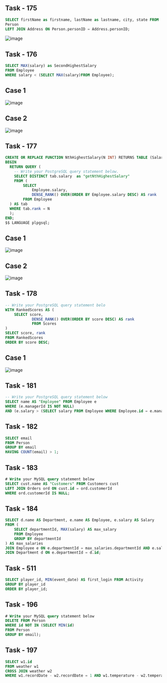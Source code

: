 ## Task - 175

```sql
SELECT firstName as firstname, lastName as lastname, city, state FROM 
Person
LEFT JOIN Address ON Person.personID = Address.personID;
```
![image](https://github.com/RedAYF/Parkhomenko_AD_Vorobyov/assets/119556348/b7eacefc-7735-47cb-ae2b-d154dd3efbed)

## Task - 176

```sql
SELECT MAX(salary) as SecondHighestSalary
FROM Employee
WHERE salary < (SELECT MAX(salary)FROM Employee);
```
## Case 1
![image](https://github.com/RedAYF/Parkhomenko_AD_Vorobyov/assets/119556348/7ff663bc-9445-4b0b-99fc-6e9a8062c5cf)

## Case 2
![image](https://github.com/RedAYF/Parkhomenko_AD_Vorobyov/assets/119556348/cb62f0bf-23e9-4da3-9582-ba2aeca9a80c)

## Task - 177

```sql
CREATE OR REPLACE FUNCTION NthHighestSalary(N INT) RETURNS TABLE (Salary INT) AS $$
BEGIN
  RETURN QUERY (
    -- Write your PostgreSQL query statement below.
    SELECT DISTINCT tab.salary  as "getNthHighestSalary"
    FROM (
        SELECT 
            Employee.salary, 
            DENSE_RANK() OVER(ORDER BY Employee.salary DESC) AS rank 
        FROM Employee
  ) AS tab
  WHERE tab.rank = N
  );
END;
$$ LANGUAGE plpgsql;
```
## Case 1
![image](https://github.com/RedAYF/Parkhomenko_AD_Vorobyov/assets/119556348/720872d2-a49b-4c3e-900c-5d2dae5fe471)

## Case 2
![image](https://github.com/RedAYF/Parkhomenko_AD_Vorobyov/assets/119556348/60bafc1c-3645-4920-8330-8118377d4390)

## Task - 178
```sql
-- Write your PostgreSQL query statement belo
WITH RankedScores AS (
    SELECT score,
            DENSE_RANK() OVER(ORDER BY score DESC) AS rank
            FROM Scores
)
SELECT score, rank
FROM RankedScores
ORDER BY score DESC;
```
## Case 1
![image](https://github.com/RedAYF/Parkhomenko_AD_Vorobyov/assets/119556348/948495c7-5f01-4451-a889-c42c09d3fa75)

## Task - 181
```sql
-- Write your PostgreSQL query statement below
SELECT name AS "Employee" FROM Employee e
WHERE (e.managerId IS NOT NULL) 
AND (e.salary > (SELECT salary FROM Employee WHERE Employee.id = e.managerId)) 
```
## Task - 182
```sql
SELECT email 
FROM Person
GROUP BY email
HAVING COUNT(email) > 1;
```
## Task - 183
```sql
# Write your MySQL query statement below
SELECT cust.name AS "Customers" FROM Customers cust
LEFT JOIN Orders ord ON cust.id = ord.customerId
WHERE ord.customerId IS NULL;
```
## Task - 184
```sql
SELECT d.name AS Department, e.name AS Employee, e.salary AS Salary
FROM (
    SELECT departmentId, MAX(salary) AS max_salary
    FROM Employee
    GROUP BY departmentId
) AS max_salaries
JOIN Employee e ON e.departmentId = max_salaries.departmentId AND e.salary = max_salaries.max_salary
JOIN Department d ON e.departmentId = d.id;
```
## Task - 511
```sql
SELECT player_id, MIN(event_date) AS first_login FROM Activity
GROUP BY player_id
ORDER BY player_id;
```
## Task - 196
```sql
# Write your MySQL query statement below
DELETE FROM Person 
WHERE id NOT IN (SELECT MIN(id) 
FROM Person 
GROUP BY email);
```
## Task - 197
```sql
SELECT w1.id 
FROM weather w1 
CROSS JOIN weather w2 
WHERE w1.recordDate - w2.recordDate = 1 AND w1.temperature - w2.temperature > 0;
```
